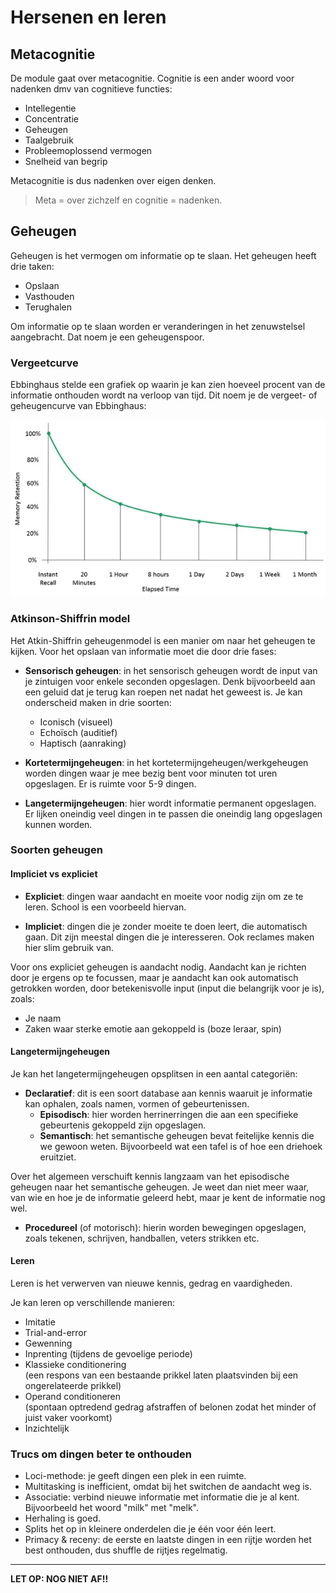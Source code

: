 # Hersenen en leren

## Metacognitie

De module gaat over metacognitie. Cognitie is een ander woord voor nadenken dmv van cognitieve functies:

- Intellegentie
- Concentratie
- Geheugen
- Taalgebruik
- Probleemoplossend vermogen
- Snelheid van begrip

Metacognitie is dus nadenken over eigen denken.

> Meta = over zichzelf en cognitie = nadenken.

## Geheugen

Geheugen is het vermogen om informatie op te slaan. Het geheugen heeft drie taken:

- Opslaan
- Vasthouden
- Terughalen

Om informatie op te slaan worden er veranderingen in het zenuwstelsel aangebracht. Dat noem je een geheugenspoor.

### Vergeetcurve

Ebbinghaus stelde een grafiek op waarin je kan zien hoeveel procent van de informatie onthouden wordt na verloop van tijd. Dit noem je de vergeet- of geheugencurve van Ebbinghaus:

![Vergeetcurve van Ebbinghaus](vergeetcurve.webp)

### Atkinson-Shiffrin model

Het Atkin-Shiffrin geheugenmodel is een manier om naar het geheugen te kijken.
Voor het opslaan van informatie moet die door drie fases:

- **Sensorisch geheugen**: in het sensorisch geheugen wordt de input van je zintuigen voor enkele seconden opgeslagen. Denk bijvoorbeeld aan een geluid dat je terug kan roepen net nadat het geweest is. Je kan onderscheid maken in drie soorten:

    - Iconisch (visueel)
    - Echoïsch (auditief)
    - Haptisch (aanraking)

- **Kortetermijngeheugen**: in het kortetermijngeheugen/werkgeheugen worden dingen waar je mee bezig bent voor minuten tot uren opgeslagen. Er is ruimte voor 5-9 dingen. <!--Dit geheugen regelt ook controle processen zoals beslissingen maken, waaruit een respons voortkomt.-->

- **Langetermijngeheugen**: hier wordt informatie permanent opgeslagen. Er lijken oneindig veel dingen in te passen die oneindig lang opgeslagen kunnen worden. 

### Soorten geheugen

#### Impliciet vs expliciet

- **Expliciet**: dingen waar aandacht en moeite voor nodig zijn om ze te leren. School is een voorbeeld hiervan.

- **Impliciet**: dingen die je zonder moeite te doen leert, die automatisch gaan. Dit zijn meestal dingen die je interesseren. Ook reclames maken hier slim gebruik van.

Voor ons expliciet geheugen is aandacht nodig. Aandacht kan je richten door je ergens op te focussen, maar je aandacht kan ook automatisch getrokken worden, door betekenisvolle input (input die belangrijk voor je is), zoals:

- Je naam
- Zaken waar sterke emotie aan gekoppeld is (boze leraar, spin)

#### Langetermijngeheugen

Je kan het langetermijngeheugen opsplitsen in een aantal categoriën:

- **Declaratief**: dit is een soort database aan kennis waaruit je informatie kan ophalen, zoals namen, vormen of gebeurtenissen.
    - **Episodisch**: hier worden herrinerringen die aan een specifieke gebeurtenis gekoppeld zijn opgeslagen. 
    - **Semantisch**: het semantische geheugen bevat feitelijke kennis die we gewoon weten. Bijvoorbeeld wat een tafel is of hoe een driehoek eruitziet.

Over het algemeen verschuift kennis langzaam van het episodische geheugen naar het semantische geheugen. Je weet dan niet meer waar, van wie en hoe je de informatie geleerd hebt, maar je kent de informatie nog wel.

- **Procedureel** (of motorisch): hierin worden bewegingen opgeslagen, zoals tekenen, schrijven, handballen, veters strikken etc.

#### Leren

Leren is het verwerven van nieuwe kennis, gedrag en vaardigheden.

Je kan leren op verschillende manieren:

- Imitatie
- Trial-and-error
- Gewenning
- Inprenting (tijdens de gevoelige periode)
- Klassieke conditionering  
  (een respons van een bestaande prikkel laten plaatsvinden bij een ongerelateerde prikkel)
- Operand conditioneren  
  (spontaan optredend gedrag afstraffen of belonen zodat het minder of juist vaker voorkomt)
- Inzichtelijk


### Trucs om dingen beter te onthouden

- Loci-methode: je geeft dingen een plek in een ruimte.
- Multitasking is inefficient, omdat bij het switchen de aandacht weg is.
- Associatie: verbind nieuwe informatie met informatie die je al kent. Bijvoorbeeld het woord "milk" met "melk".
- Herhaling is goed.
- Splits het op in kleinere onderdelen die je één voor één leert.
- Primacy & receny: de eerste en laatste dingen in een rijtje worden het best onthouden, dus shuffle de rijtjes regelmatig.

-----

**LET OP: NOG NIET AF!!**
